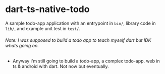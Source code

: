 
# dart-ts-native-todo

A sample todo-app application with an entrypoint in `bin/`, library code
in `lib/`, and example unit test in `test/`.

###### Note: I was supposed to build a todo app to teach myself dart but IDK whats going on.

- Anyway i'm still going to build a todo-app, a complex todo-app. web in ts & android with dart.
Not now but eventually.

